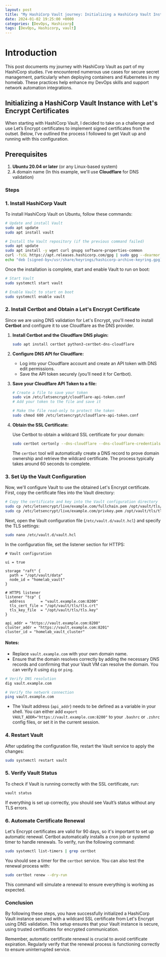 ```yaml
---
layout: post
title: "My HashiCorp Vault journey: Initializing a HashiCorp Vault Instance with Let's Encrypt Certificates"
date: 2024-01-02 19:25:00 +0000
categories: [DevOps, Hashicorp]
tags: [DevOps, Hashicorp, vault]
---
```

# Introduction

This post documents my journey with HashiCorp Vault as part of my HashiCorp studies. I’ve encountered numerous use cases for secure secret management, particularly when deploying containers and Kubernetes in my homelab. These practices help enhance my DevOps skills and support network automation integrations. 

## Initializing a HashiCorp Vault Instance with Let's Encrypt Certificates

When starting with HashiCorp Vault, I decided to take on a challenge and use Let’s Encrypt certificates to implement signed certificates from the outset. Below, I’ve outlined the process I followed to get Vault up and running with this configuration. 

## Prerequisites

1. **Ubuntu 20.04 or later** (or any Linux-based system)
2. A domain name (In this example, we'll use **Cloudflare** for DNS validation)

### Steps

### 1. Install HashiCorp Vault

To install HashiCorp Vault on Ubuntu, follow these commands:

```bash
# Update and install Vault
sudo apt update
sudo apt install vault

# Install the Vault repository (if the previous command failed)
sudo apt update
sudo apt install -y wget curl gnupg software-properties-common
curl -fsSL https://apt.releases.hashicorp.com/gpg | sudo gpg --dearmor > /usr/share/keyrings/hashicorp-archive-keyring.gpg
echo "deb [signed-by=/usr/share/keyrings/hashicorp-archive-keyring.gpg] https://apt.releases.hashicorp.com ubuntu main" | sudo tee /etc/apt/sources.list.d/hashicorp.list
```

Once the installation is complete, start and enable Vault to run on boot:

```bash
# Start Vault
sudo systemctl start vault

# Enable Vault to start on boot
sudo systemctl enable vault
```

### 2. Install Certbot and Obtain a Let's Encrypt Certificate

Since we are using DNS validation for Let's Encrypt, you'll need to install **Certbot** and configure it to use Cloudflare as the DNS provider.

1. **Install Certbot and the Cloudflare DNS plugin:**

   ```bash
   sudo apt install certbot python3-certbot-dns-cloudflare
   ```

2. **Configure DNS API for Cloudflare:**

   - Log into your Cloudflare account and create an API token with DNS edit permissions.
   - Save the API token securely (you’ll need it for Certbot).

3. **Save your Cloudflare API Token to a file:**

   ```bash
   # Create a file to save your token
   sudo vim /etc/letsencrypt/cloudflare-api-token.conf
   # Add your token to the file and save it

   # Make the file read-only to protect the token
   sudo chmod 600 /etc/letsencrypt/cloudflare-api-token.conf
   ```

4. **Obtain the SSL Certificate:**

   Use Certbot to obtain a wildcard SSL certificate for your domain:

   ```bash
   sudo certbot certonly --dns-cloudflare --dns-cloudflare-credentials /etc/letsencrypt/cloudflare-api-token.conf -d "*.example.com" -d "example.com" --agree-tos --non-interactive --preferred-challenges dns
   ```

   The `certbot` tool will automatically create a DNS record to prove domain ownership and retrieve the wildcard certificate. The process typically takes around 60 seconds to complete.

### 3. Set Up the Vault Configuration

Now, we'll configure Vault to use the obtained Let's Encrypt certificate. First, copy the certificate files into the Vault directory:

```bash
# Copy the certificate and key into the Vault configuration directory
sudo cp /etc/letsencrypt/live/example.com/fullchain.pem /opt/vault/tls/tls.crt
sudo cp /etc/letsencrypt/live/example.com/privkey.pem /opt/vault/tls/tls.key
```

Next, open the Vault configuration file (`/etc/vault.d/vault.hcl`) and specify the TLS settings:

```bash
sudo nano /etc/vault.d/vault.hcl
```

In the configuration file, set the listener section for HTTPS:

```hcl
# Vault configuration

ui = true

storage "raft" {
  path = "/opt/vault/data"
  node_id = "homelab_vault"
}

# HTTPS listener
listener "tcp" {
  address       = "vault.example.com:8200"
  tls_cert_file = "/opt/vault/tls/tls.crt"
  tls_key_file  = "/opt/vault/tls/tls.key"
}

api_addr = "https://vault.example.com:8200"
cluster_addr = "https://vault.example.com:8201"
cluster_id = "homelab_vault_cluster"
```

#### Notes:
- Replace `vault.example.com` with your own domain name.
- Ensure that the domain resolves correctly by adding the necessary DNS records and confirming that your Vault VM can resolve the domain. You can verify it using `dig` or `ping`.

```bash
# Verify DNS resolution
dig vault.example.com

# Verify the network connection
ping vault.example.com
```

- The Vault address (`api_addr`) needs to be defined as a variable in your shell. You can either add `export VAULT_ADDR="https://vault.example.com:8200"` to your `.bashrc` or `.zshrc` config files, or set it in the current session.

### 4. Restart Vault

After updating the configuration file, restart the Vault service to apply the changes:

```bash
sudo systemctl restart vault
```

### 5. Verify Vault Status

To check if Vault is running correctly with the SSL certificate, run:

```bash
vault status
```

If everything is set up correctly, you should see Vault’s status without any TLS errors.

### 6. Automate Certificate Renewal

Let's Encrypt certificates are valid for 90 days, so it's important to set up automatic renewal. Certbot automatically installs a cron job or systemd timer to handle renewals. To verify, run the following command:

```bash
sudo systemctl list-timers | grep certbot
```

You should see a timer for the `certbot` service. You can also test the renewal process with:

```bash
sudo certbot renew --dry-run
```

This command will simulate a renewal to ensure everything is working as expected.

### Conclusion

By following these steps, you have successfully initialized a HashiCorp Vault instance secured with a wildcard SSL certificate from Let's Encrypt using DNS validation. This setup ensures that your Vault instance is secure, using trusted certificates for encrypted communication.

Remember, automatic certificate renewal is crucial to avoid certificate expiration. Regularly verify that the renewal process is functioning correctly to ensure uninterrupted service.
